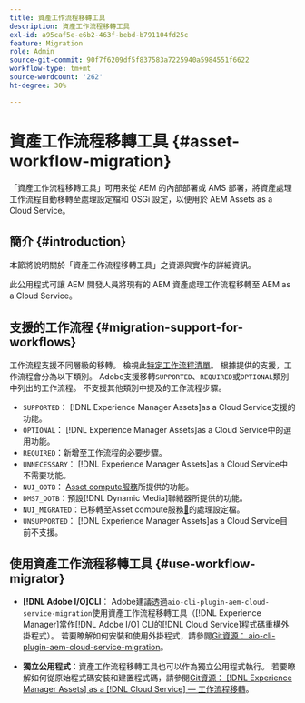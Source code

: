 ```yaml
---
title: 資產工作流程移轉工具
description: 資產工作流程移轉工具
exl-id: a95caf5e-e6b2-463f-bebd-b791104fd25c
feature: Migration
role: Admin
source-git-commit: 90f7f6209df5f837583a7225940a5984551f6622
workflow-type: tm+mt
source-wordcount: '262'
ht-degree: 30%

---
```


# 資產工作流程移轉工具 {#asset-workflow-migration}

「資產工作流程移轉工具」可用來從 AEM 的內部部署或 AMS 部署，將資產處理工作流程自動移轉至處理設定檔和 OSGi 設定，以便用於 AEM Assets as a Cloud Service。

## 簡介 {#introduction}

本節將說明關於「資產工作流程移轉工具」之資源與實作的詳細資訊。

此公用程式可讓 AEM 開發人員將現有的 AEM 資產處理工作流程移轉至 AEM as a Cloud Service。

## 支援的工作流程 {#migration-support-for-workflows}

工作流程支援不同層級的移轉。 檢視此[特定工作流程清單](https://github.com/adobe/aem-cloud-migration/blob/master/src/main/resources/workflowSteps.properties)。 根據提供的支援，工作流程會分為以下類別。 Adobe支援移轉`SUPPORTED`、`REQUIRED`或`OPTIONAL`類別中列出的工作流程。 不支援其他類別中提及的工作流程步驟。

* `SUPPORTED`： [!DNL Experience Manager Assets]as a Cloud Service支援的功能。
* `OPTIONAL`： [!DNL Experience Manager Assets]as a Cloud Service中的選用功能。
* `REQUIRED`：新增至工作流程的必要步驟。
* `UNNECESSARY`： [!DNL Experience Manager Assets]as a Cloud Service中不需要功能。
* `NUI_OOTB`： [Asset compute服務](/help/assets/asset-microservices-configure-and-use.md)所提供的功能。
* `DMS7_OOTB`：預設[!DNL Dynamic Media]聯結器所提供的功能。
* `NUI_MIGRATED`：已移轉至Asset compute服務[&#128279;](/help/assets/asset-microservices-configure-and-use.md)的處理設定檔。
* `UNSUPPORTED`： [!DNL Experience Manager Assets]as a Cloud Service目前不支援。

## 使用資產工作流程移轉工具 {#use-workflow-migrator}

* **[!DNL Adobe I/O]CLI**： Adobe建議透過`aio-cli-plugin-aem-cloud-service-migration`使用資產工作流程移轉工具（[!DNL Experience Manager]當作[!DNL Adobe I/O] CLI的[!DNL Cloud Service]程式碼重構外掛程式）。 若要瞭解如何安裝和使用外掛程式，請參閱[Git資源： aio-cli-plugin-aem-cloud-service-migration](https://github.com/adobe/aio-cli-plugin-aem-cloud-service-migration#introduction)。

* **獨立公用程式**：資產工作流程移轉工具也可以作為獨立公用程式執行。 若要瞭解如何從原始程式碼安裝和建置程式碼，請參閱[Git資源： [!DNL Experience Manager Assets] as a [!DNL Cloud Service]  — 工作流程移轉](https://github.com/adobe/aem-cloud-migration)。
